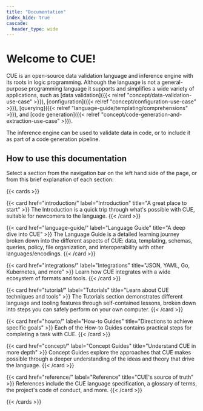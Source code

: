 ```yaml
---
title: "Documentation"
index_hide: true
cascade:
  header_type: wide
---
```


# Welcome to CUE!

CUE is an open-source data validation language and inference engine
with its roots in logic programming.
Although the language is not a general-purpose programming language
it supports and simplifies a wide variety of applications, such as
[data validation]({{< relref "concept/data-validation-use-case" >}}),
[configuration]({{< relref "concept/configuration-use-case" >}}),
[querying]({{< relref "language-guide/templating/comprehensions" >}}),
and [code generation]({{< relref "concept/code-generation-and-extraction-use-case" >}}).

<!-- FIXME: add when content is expanded:
[scripting](TODO)       https://github.com/cue-lang/docs-and-content/issues/27
[data templating](TODO) https://github.com/cue-lang/docs-and-content/issues/26
-->

The inference engine can be used to validate
data in code, or to include it as part of a code generation pipeline.

## How to use this documentation

Select a section from the navigation bar on the left hand side of the page, or
from this brief explanation of each section:

{{< cards >}}

{{< card href="introduction/" label="Introduction" title="A great place to start" >}}
  The Introduction is a quick trip through what's possible with CUE, suitable for
  newcomers to the language.
{{< /card >}}

{{< card href="language-guide/" label="Language Guide" title="A deep dive into CUE" >}}
  The Language Guide is a detailed learning journey broken down into the
  different aspects of CUE: data, templating, schemas, queries, policy, file
  organization, and interoperability with other languages/encodings.
{{< /card >}}


{{< card href="integrations/" label="Integrations" title="JSON, YAML, Go, Kubernetes, and more" >}}
  Learn how CUE integrates with a wide ecosystem of formats and tools.
{{< /card >}}

{{< card href="tutorial/" label="Tutorials" title="Learn about CUE techniques and tools" >}}
  The Tutorials section demonstrates different language and tooling features
  through self-contained lessons, broken down into steps you can safely perform
  on your own computer.
{{< /card >}}

{{< card href="howto/" label="How-to Guides" title="Directions to achieve specific goals" >}}
  Each of the How-to Guides contains practical steps for completing a task with
  CUE.
{{< /card >}}

{{< card href="concept/" label="Concept Guides" title="Understand CUE in more depth" >}}
  Concept Guides explore the approaches that CUE makes possible through a
  deeper understanding of the ideas and theory that drive the language.
{{< /card >}}

{{< card href="reference/" label="Reference" title="CUE's source of truth" >}}
  References include the CUE language specification, a glossary of terms, the
  project's code of conduct, and more.
{{< /card >}}

{{< /cards >}}

